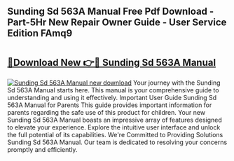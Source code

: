 ## Sunding Sd 563A Manual Free Pdf Download - Part-5Hr New Repair Owner Guide - User Service Edition FAmq9

# <h2><a href="http://cf26510.oget.top/?id=Sunding+Sd+563A+Manual">🔗Download New 👉🔴 Sunding Sd 563A Manual</a></h2>

[![Sunding Sd 563A Manual new download](https://i.imgur.com/5g1atiW.png)](http://cf26510.oget.top/?id=Sunding+Sd+563A+Manual)
Your journey with the Sunding Sd 563A Manual starts here. This manual is your comprehensive guide to understanding and using it effectively. Important User Guide Sunding Sd 563A Manual for Parents This guide provides important information for parents regarding the safe use of this product for children. Your new Sunding Sd 563A Manual boasts an impressive array of features designed to elevate your experience. Explore the intuitive user interface and unlock the full potential of its capabilities. We're Committed to Providing Solutions Sunding Sd 563A Manual. Our team is dedicated to resolving your concerns promptly and efficiently.
